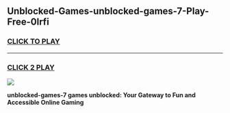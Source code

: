 
## Unblocked-Games-unblocked-games-7-Play-Free-0lrfi
<h3>
<a href="https://premium76.site?title=unblocked-games-7&ref=19M">CLICK TO PLAY</a></h3>
<hr>

<h3>
<a href="https://premium76.site?title=unblocked-games-7&ref=19M">CLICK 2 PLAY</a>
  
</h3>

<a href="https://premium76.site?title=unblocked-games-7&ref=19M"><img src="https://clearcache.store/games.png"></a>


**unblocked-games-7 games unblocked: Your Gateway to Fun and Accessible Online Gaming**
